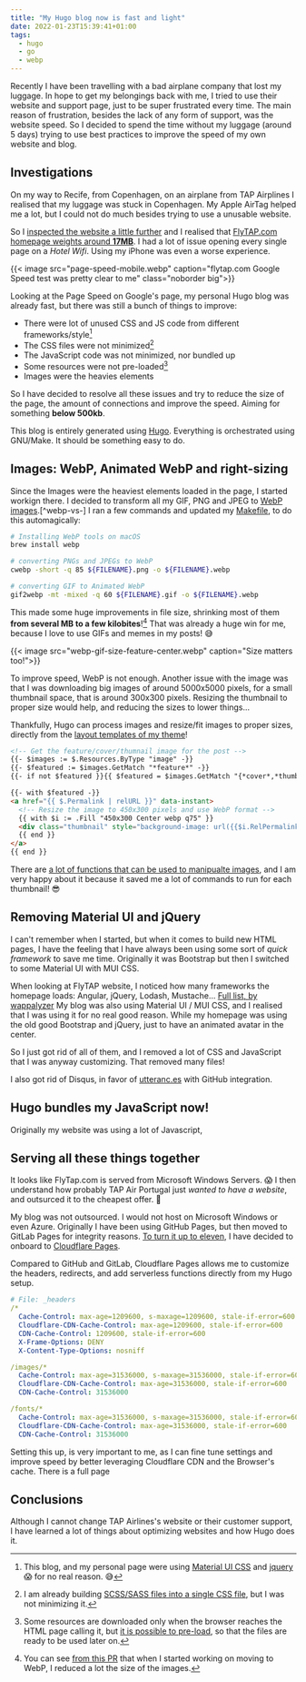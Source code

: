 ```yaml
---
title: "My Hugo blog now is fast and light"
date: 2022-01-23T15:39:41+01:00
tags:
  - hugo
  - go
  - webp
---
```

Recently I have been travelling with a bad airplane company that lost my 
luggage. In hope to get my belongings back with me, I tried to use their
website and support page, just to be super frustrated every time. The main
reason of frustration, besides the lack of any form of support, was the 
website speed. So I decided to spend the time without my luggage (around 5 days)
trying to use best practices to improve the speed of my own website and blog.

<!--more-->

## Investigations
On my way to Recife, from Copenhagen, on an airplane from TAP Airplines I 
realised that my luggage was stuck in Copenhagen. My Apple AirTag helped me a 
lot, but I could not do much besides trying to use a unusable website.

So I [inspected the website a little further](https://pagespeed.web.dev/report?url=http%3A%2F%2Fflytap.com%2F) 
and I realised that [FlyTAP.com homepage weights around **17MB**](flytap.com-size.webp). 
I had a lot of issue opening every single page on a _Hotel Wifi_. Using my 
iPhone was even a worse experience.

{{< image src="page-speed-mobile.webp" caption="flytap.com Google Speed test was pretty clear to me" class="noborder big">}}

Looking at the Page Speed on Google's page, my personal Hugo blog was already 
fast, but there was still a bunch of things to improve:

* There were lot of unused CSS and JS code from different frameworks/style[^deps-fix]
* The CSS files were not minimized[^css-fix]
* The JavaScript code was not minimized, nor bundled up
* Some resources were not pre-loaded[^preload]
* Images were the heavies elements

So I have decided to resolve all these issues and try to reduce the size of the
page, the amount of connections and improve the speed. Aiming for something 
**below 500kb**.

This blog is entirely generated using [Hugo](https://gohugo.io). 
Everything is orchestrated using GNU/Make. It should be something 
easy to do.

[^css-fix]: I am already building 
[SCSS/SASS files into a single CSS file](https://gitlab.com/koalalorenzo/blog/-/blob/dc77e8d2ae9d6de9db8fc23b4539aec6fc15cbb5/layouts/partials/head.html#L30), 
but I was not minimizing it.

[^deps-fix]: This blog, and my personal page were using 
[Material UI CSS](https://www.muicss.com/) and [jquery](https://jquery.com/) 😱 
for no real reason. 😅

[^preload]: Some resources are downloaded only when the browser reaches the 
HTML page calling it, but [it is possible to pre-load](https://developer.mozilla.org/en-US/docs/Web/HTML/Link_types/preload),
so that the files are ready to be used later on.

## Images: WebP, Animated WebP and right-sizing
Since the Images were the heaviest elements loaded in the page, I started 
workign there. I decided to transform all my GIF, PNG and JPEG to [WebP images](https://en.wikipedia.org/wiki/WebP).[^webp-vs-]
I ran a few commands and updated my [Makefile](https://gitlab.com/koalalorenzo/blog/-/blob/dc77e8d2ae9d6de9db8fc23b4539aec6fc15cbb5/Makefile#L44), to do this automagically:

```bash
# Installing WebP tools on macOS
brew install webp

# converting PNGs and JPEGs to WebP
cwebp -short -q 85 ${FILENAME}.png -o ${FILENAME}.webp

# converting GIF to Animated WebP
gif2webp -mt -mixed -q 60 ${FILENAME}.gif -o ${FILENAME}.webp
```

This made some huge improvements in file size, shrinking most of them **from 
several MB to a few kilobites**![^size-image-changes] That was already a huge 
win for me, because I love to use GIFs and memes in my posts! 😅

[^size-image-changes]: You can see [from this PR](https://gitlab.com/koalalorenzo/blog/-/merge_requests/4/diffs#3fa76e96f26c99e5110e368f3bbed165427a47e1) that when I started working on
moving to WebP, I reduced a lot the size of the images.

{{< image src="webp-gif-size-feature-center.webp" caption="Size matters too!">}}

To improve speed, WebP is not enough. Another issue with the image was that
I was downloading big images of around 5000x5000 pixels, for a small thumbnail
space, that is around 300x300 pixels. Resizing the thumbnail to proper size
would help, and reducing the sizes to lower things... 

Thankfully, Hugo can process images and resize/fit images to proper sizes, 
directly from the [layout templates of my theme](https://gitlab.com/koalalorenzo/blog/-/blob/dc77e8d2ae9d6de9db8fc23b4539aec6fc15cbb5/layouts/_default/page-short.html#L15)!

```html
<!-- Get the feature/cover/thumnail image for the post -->
{{- $images := $.Resources.ByType "image" -}}
{{- $featured := $images.GetMatch "*feature*" -}}
{{- if not $featured }}{{ $featured = $images.GetMatch "{*cover*,*thumbnail*}" }}{{ end -}}    

{{- with $featured -}}
<a href="{{ $.Permalink | relURL }}" data-instant>
  <!-- Resize the image to 450x300 pixels and use WebP format -->
  {{ with $i := .Fill "450x300 Center webp q75" }}
  <div class="thumbnail" style="background-image: url({{$i.RelPermalink}});"></div>
  {{ end }}
</a>
{{ end }}
```

There are [a lot of functions that can be used to manipualte images](https://gohugo.io/content-management/image-processing/), 
and I am very happy about it because it saved me a lot of commands to 
run for each thumbnail! 😎 

## Removing Material UI and jQuery
I can't remember when I started, but  when it comes to build new HTML pages, 
I have the feeling that I have always been using some sort of _quick framework_ 
to save me time. Originally it was Bootstrap but then I switched to some 
Material UI with MUI CSS.

When looking at FlyTAP website, I noticed how many frameworks the homepage 
loads: Angular, jQuery, Lodash, Mustache...  [Full list, by wappalyzer](wappalyzer_flytap-com.csv)
My blog was also using Material UI / MUI CSS, and I realised that I was using
it for no real good reason. While my homepage was using the old good Bootstrap 
and jQuery, just to have an animated avatar in the center.

So I just got rid of all of them, and I removed a lot of CSS and JavaScript that
I was anyway customizing. That removed many files!

I also got rid of Disqus, in favor of [utteranc.es](utteranc.es) with GitHub
integration.

## Hugo bundles my JavaScript now!
Originally my website was using a lot of Javascript, 

## Serving all these things together
It looks like FlyTap.com is served from Microsoft Windows Servers. 😱 I then 
understand how probably TAP Air Portugal just _wanted to have a website_, and
outsurced it to the cheapest offer. 💸 

My blog was not outsourced. I would not host on Microsoft Windows or even Azure.
Originally I have been using GitHub Pages, but then moved to GitLab Pages for 
integrity reasons. [To turn it up to eleven](https://en.wikipedia.org/wiki/Up_to_eleven), 
I have decided to onboard to [Cloudflare Pages](https://pages.dev).

Compared to GitHub and GitLab, Cloudflare Pages allows me to customize
the headers, redirects, and add serverless functions directly from my Hugo
setup.

```yaml
# File: _headers
/*
  Cache-Control: max-age=1209600, s-maxage=1209600, stale-if-error=600
  Cloudflare-CDN-Cache-Control: max-age=1209600, stale-if-error=600
  CDN-Cache-Control: 1209600, stale-if-error=600
  X-Frame-Options: DENY
  X-Content-Type-Options: nosniff

/images/*
  Cache-Control: max-age=31536000, s-maxage=31536000, stale-if-error=600
  Cloudflare-CDN-Cache-Control: max-age=31536000, stale-if-error=600
  CDN-Cache-Control: 31536000

/fonts/*
  Cache-Control: max-age=31536000, s-maxage=31536000, stale-if-error=600
  Cloudflare-CDN-Cache-Control: max-age=31536000, stale-if-error=600
  CDN-Cache-Control: 31536000
```

Setting this up, is very important to me, as I can fine tune settings and 
improve speed by better leveraging Cloudflare CDN and the Browser's cache.
There is a full page 

## Conclusions
Although I cannot change TAP Airlines's website or their customer support, I
have learned a lot of things about optimizing websites and how Hugo does it.
